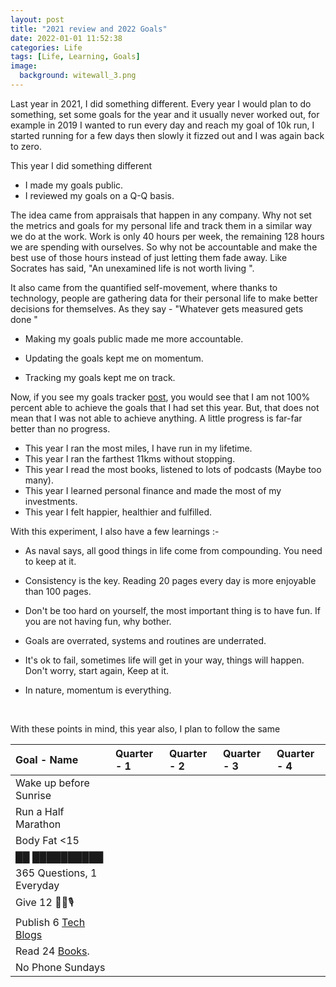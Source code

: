 ```yaml
---
layout: post
title: "2021 review and 2022 Goals"
date: 2022-01-01 11:52:38
categories: Life
tags: [Life, Learning, Goals]
image:
  background: witewall_3.png
---
```


Last year in 2021, I did something different. Every year I would plan to do something, set some goals for the year and it usually never worked out, for example in 2019 I wanted to run every day and reach my goal of 10k run, I started running for a few days then slowly it fizzed out and I was again back to zero.

This year I did something different

- I made my goals public.
- I reviewed my goals on a Q-Q basis.

The idea came from appraisals that happen in any company. Why not set the metrics and goals for my personal life and track them in a similar way we do at the work. Work is only 40 hours per week, the remaining 128 hours we are spending with ourselves. So why not be accountable and make the best use of those hours instead of just letting them fade away. Like Socrates has said, "An unexamined life is not worth living ".

It also came from the quantified self-movement, where thanks to technology, people are gathering data for their personal life to make better decisions for themselves. As they say - "Whatever gets measured gets done "

- Making my goals public made me more accountable.

- Updating the goals kept me on momentum.

- Tracking my goals kept me on track.

Now, if you see my goals tracker [post](https://yogeshpandey.in/life/Goals-and-routines-2021/), you would see that I am not 100% percent able to achieve the goals that I had set this year. But, that does not mean that I was not able to achieve anything. A little progress is far-far better than no progress.

- This year I ran the most miles, I have run in my lifetime.
- This year I ran the farthest 11kms without stopping.
- This year I read the most books, listened to lots of podcasts (Maybe too many).
- This year I learned personal finance and made the most of my investments.
- This year I felt happier, healthier and fulfilled.

With this experiment, I also have a few learnings :-

- As naval says, all good things in life come from compounding. You need to keep at it.
- Consistency is the key. Reading 20 pages every day is more enjoyable than 100 pages.
- Don't be too hard on yourself, the most important thing is to have fun. If you are not having fun, why bother.
- Goals are overrated, systems and routines are underrated.
- It's ok to fail, sometimes life will get in your way, things will happen. Don't worry, start again, Keep at it.
- In nature, momentum is everything.

  <br/>

With these points in mind, this year also, I plan to follow the same

| Goal - Name                                                | Quarter - 1 | Quarter - 2 | Quarter - 3 | Quarter - 4 |
| :--------------------------------------------------------- | :---------- | :---------- | :---------- | :---------- |
| Wake up before Sunrise                                     |             |             |             |             |
| Run a Half Marathon                                        |             |             |             |             |
| Body Fat <15                                               |             |             |             |             |
| ██ ██████████                                              |             |             |             |             |
| 365 Questions, 1 Everyday                                  |             |             |             |             |
| Give 12 👨‍🎓🎙️                                               |             |             |             |             |
| Publish 6 [Tech Blogs](https://yogeshpandey.in/tech)       |             |             |             |             |
| Read 24 [Books](https://yogeshpandey.in/life/Books-2022/). |             |             |             |             |
| No Phone Sundays                                           |             |             |             |             |
